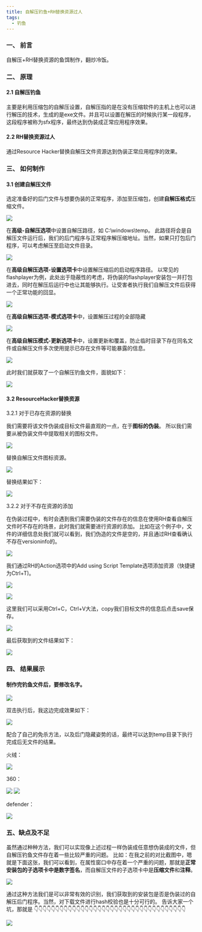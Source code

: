 ```yaml
---
title: 自解压钓鱼+RH替换资源过人
tags:
  - 钓鱼
---
```


### 一、 前言

自解压+RH替换资源的鱼饵制作，翻炒冷饭。

### 二、 原理
#### 2.1 自解压钓鱼
主要是利用压缩包的自解压设置，自解压指的是在没有压缩软件的主机上也可以进行解压的技术，生成的是exe文件。并且可以设置在解压的时候执行某一段程序，这段程序被称为sfx程序，最终达到伪装成正常应用程序效果。

#### 2.2 RH替换资源过人
通过Resource Hacker替换自解压文件资源达到伪装正常应用程序的效果。

### 三、 如何制作

#### 3.1 创建自解压文件
选定准备好的后门文件与想要伪装的正常程序，添加至压缩包，创建**自解压格式**压缩文件。

![](https://fifteenblackslime.github.io/assets/pic/media3/1.png)

在**高级-自解压选项**中设置自解压路径，如 C:\windows\temp。
此路径将会是自解压文件运行后，我们的后门程序与正常程序解压缩地址。当然，如果只打包后门程序，可以考虑解压至启动文件目录。

![](https://fifteenblackslime.github.io/assets/pic/media3/2.png)

在**高级自解压选项-设置选项卡**中设置解压缩后的启动程序路径。
以常见的flashplayer为例，此处出于隐蔽性的考虑，将伪装的flashplayer安装包一并打包进去，同时在解压后运行中也让其能够执行。让受害者执行我们自解压文件后获得一个正常功能的回显。

![](https://fifteenblackslime.github.io/assets/pic/media3/3.png)

在**高级自解压选项-模式选项卡**中，设置解压过程的全部隐藏

![](https://fifteenblackslime.github.io/assets/pic/media3/4.png)

在**高级自解压模式-更新选项卡**中，设置更新和覆盖，防止临时目录下存在同名文件或自解压文件多次使用提示已存在文件等可能暴露的信息。

![](https://fifteenblackslime.github.io/assets/pic/media3/5.png)

此时我们就获取了一个自解压钓鱼文件，面貌如下：

![](https://fifteenblackslime.github.io/assets/pic/media3/6.png)

#### 3.2 ResourceHacker替换资源

3.2.1 对于已存在资源的替换

我们需要将该文件伪装成目标文件最直观的一点，在于**图标的伪装**。
所以我们需要从被伪装文件中提取相关的图标文件。

![](https://fifteenblackslime.github.io/assets/pic/media3/7.png)

替换自解压文件图标资源。

![](https://fifteenblackslime.github.io/assets/pic/media3/8.png)

替换结果如下：

![](https://fifteenblackslime.github.io/assets/pic/media3/9.png)

3.2.2 对于不存在资源的添加

在伪装过程中，有时会遇到我们需要伪装的文件存在的信息在使用RH查看自解压文件时不存在的场景，此时我们就需要进行资源的添加。
比如在这个例子中，文件的详细信息处我们就可以看到，我们伪造的文件是空的，并且通过RH查看确认不存在versioninfo的。

![](https://p0.ssl.qhimg.com/t01e39caf44f1d10635.png)

我们通过RH的Action选项中的Add using Script Template选项添加资源（快捷键为Ctrl+T)。

![](https://p2.ssl.qhimg.com/t01761f16d26660517f.png)

![](https://p0.ssl.qhimg.com/t01e8eced216201afb3.png)

这里我们可以采用Ctrl+C，Ctrl+V大法，copy我们目标文件的信息后点击save保存。

![](https://p4.ssl.qhimg.com/t01a9ac74dd30c56c17.png)

最后获取到的文件结果如下：

![](https://p3.ssl.qhimg.com/t015d56e1147b819f15.png)

### 四、 结果展示

#### 制作完钓鱼文件后，要修改名字。

![](https://p5.ssl.qhimg.com/t01571c9b4772877957.png)

双击执行后，我这边完成效果如下：

![](https://p1.ssl.qhimg.com/t0116496c7a073abfe8.png)

配合了自己的免杀方法，以及后门隐藏姿势的话，最终可以达到temp目录下执行完成后无文件的结果。

火绒：

![](https://p3.ssl.qhimg.com/t01bfcfe776fe96ca9c.png)

360：

![](https://p2.ssl.qhimg.com/t01301400a9cf76be10.png)
![](https://p4.ssl.qhimg.com/t0104109160e61c567f.png)

defender：

![](https://p3.ssl.qhimg.com/t01da1831024aea79a3.png)

### 五、缺点及不足

虽然通过种种方法，我们可以实现像上述过程一样伪装成任意想伪装成的文件，但自解压钓鱼文件存在着一些比较严重的问题。
比如：在我之前的对比截图中，嗯就是下面这张，我们可以看到，在属性窗口中存在着一个严重的问题，那就是**正常安装包的子选项卡中是数字签名**，而自解压文件的子选项卡中是**压缩文件**和**注释**。

![](https://p0.ssl.qhimg.com/t01e39caf44f1d10635.png)

通过这种方法我们是可以非常有效的识别，我们获取到的安装包是否是伪装过的自解压后门程序。当然，对下载文件进行hash校验也是十分可行的。
告诉大家一个坑，那就是
👇👇👇👇👇👇👇👇👇👇👇👇👇👇👇👇👇👇👇👇👇👇👇👇👇👇👇👇👇👇👇👇👇👇👇👇

![](https://p4.ssl.qhimg.com/t01a7916e0a5e80f4d0.png)